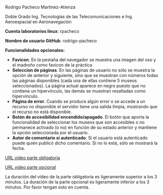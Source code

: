 Rodrigo Pacheco Martinez-Atienza

Doble Grado Ing. Tecnologías de las Telecomunicaciones e Ing. Aeroespacial en Aeronavegación

__Cuenta laboratorios linux__: rpacheco

__Nombre de usuario GitHub__: rodrigo-pacheco

__Funcionalidades opcionales:__
+ __Favicon__. En la pestaña del navegador se muestra una imagen del oso y el madroño como favicon de la práctica
+ __Seleccíon de páginas__. En las páginas de usuario no sólo se muestra la opción de anterior y siguiente, sino que se muestran con números todas las páginas disponibles (cada una de ellas contiene 5 museos seleccionados). La página actual aparece en negro puesto que no contiene un hipervínculo, las demás se muestran resaltadas como hipervínculo.
+ __Página de error__. Cuando se produce algún error o se accede a un recurso no disponible el servidor tiene una salida limpia, mostrando que el recurso no está disponible.
+ __Botón de accesibilidad encendido/apagado__. El botón que aporta la funcionalidad de seleccionar los museos que son accesibles o no permanece activado (o no) en función de su estado anterior y mantiene la opción seleccionada por el usuario.
+ __Autor de comentario si autenticado__: Si el usuario está autenticado puede quién publicó dicho comentario. Si no lo está, sólo se mostrará la fecha.

[URL video parte obligatoria](https://youtu.be/3yRXgHDAJ1w)

[URL video parte opcional](https://youtu.be/VBhIGDgVc2g)

La duración del vídeo de la parte obligatoria es ligeramente superior a los 3 minutos. La duración de la parte opcional es ligeramente inferior a los 3 minutos. Por favor tengan esto en cuenta.
